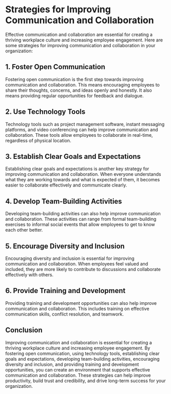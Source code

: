 Strategies for Improving Communication and Collaboration
=====================================================

Effective communication and collaboration are essential for creating a thriving workplace culture and increasing employee engagement. Here are some strategies for improving communication and collaboration in your organization:

## 1. Foster Open Communication

Fostering open communication is the first step towards improving communication and collaboration. This means encouraging employees to share their thoughts, concerns, and ideas openly and honestly. It also means providing regular opportunities for feedback and dialogue.

## 2. Use Technology Tools

Technology tools such as project management software, instant messaging platforms, and video conferencing can help improve communication and collaboration. These tools allow employees to collaborate in real-time, regardless of physical location.

## 3. Establish Clear Goals and Expectations

Establishing clear goals and expectations is another key strategy for improving communication and collaboration. When everyone understands what they are working towards and what is expected of them, it becomes easier to collaborate effectively and communicate clearly.

## 4. Develop Team-Building Activities

Developing team-building activities can also help improve communication and collaboration. These activities can range from formal team-building exercises to informal social events that allow employees to get to know each other better.

## 5. Encourage Diversity and Inclusion

Encouraging diversity and inclusion is essential for improving communication and collaboration. When employees feel valued and included, they are more likely to contribute to discussions and collaborate effectively with others.

## 6. Provide Training and Development

Providing training and development opportunities can also help improve communication and collaboration. This includes training on effective communication skills, conflict resolution, and teamwork.

Conclusion
----------

Improving communication and collaboration is essential for creating a thriving workplace culture and increasing employee engagement. By fostering open communication, using technology tools, establishing clear goals and expectations, developing team-building activities, encouraging diversity and inclusion, and providing training and development opportunities, you can create an environment that supports effective communication and collaboration. These strategies can help improve productivity, build trust and credibility, and drive long-term success for your organization.
